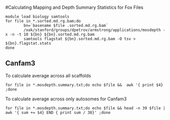 #Calculating Mapping and Depth Summary Statistics for Fox Files
```
module load biology samtools
for file in *.sorted.md.rg.bam;do
        bn=`basename $file .sorted.md.rg.bam`
        /oak/stanford/groups/dpetrov/armstrong/applications/mosdepth -x -n -t 10 ${bn} ${bn}.sorted.md.rg.bam
        samtools flagstat ${bn}.sorted.md.rg.bam -O tsv > ${bn}.flagstat.stats
done
```

## Canfam3 

To calculate average across all scaffolds
```
for file in *.mosdepth.summary.txt;do echo $file &&  awk '{ print $4} ;done
```
To calculate average across only autosomes for Canfam3
```
for file in *.mosdepth.summary.txt;do echo $file && head -n 39 $file | awk '{ sum += $4} END { print sum / 38}' ;done
```
